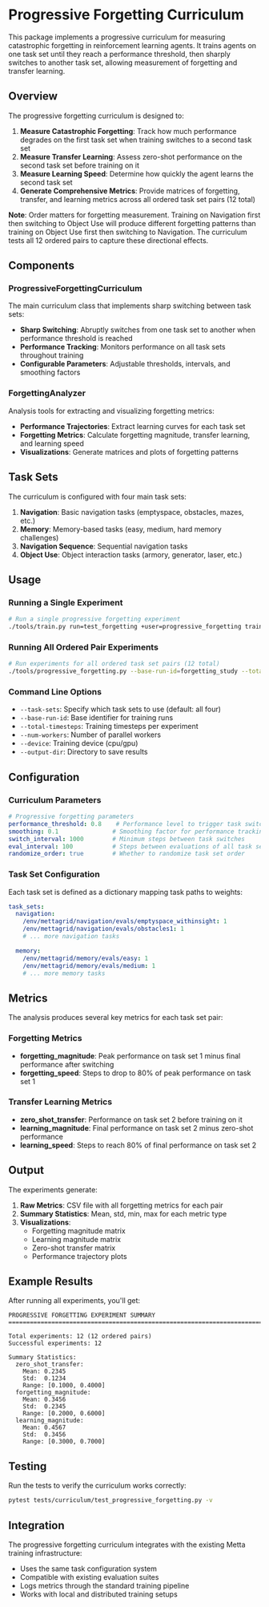 # Progressive Forgetting Curriculum

This package implements a progressive curriculum for measuring catastrophic forgetting in reinforcement learning agents. It trains agents on one task set until they reach a performance threshold, then sharply switches to another task set, allowing measurement of forgetting and transfer learning.

## Overview

The progressive forgetting curriculum is designed to:

1. **Measure Catastrophic Forgetting**: Track how much performance degrades on the first task set when training switches to a second task set
2. **Measure Transfer Learning**: Assess zero-shot performance on the second task set before training on it
3. **Measure Learning Speed**: Determine how quickly the agent learns the second task set
4. **Generate Comprehensive Metrics**: Provide matrices of forgetting, transfer, and learning metrics across all ordered task set pairs (12 total)

**Note**: Order matters for forgetting measurement. Training on Navigation first then switching to Object Use will produce different forgetting patterns than training on Object Use first then switching to Navigation. The curriculum tests all 12 ordered pairs to capture these directional effects.

## Components

### ProgressiveForgettingCurriculum

The main curriculum class that implements sharp switching between task sets:

- **Sharp Switching**: Abruptly switches from one task set to another when performance threshold is reached
- **Performance Tracking**: Monitors performance on all task sets throughout training
- **Configurable Parameters**: Adjustable thresholds, intervals, and smoothing factors

### ForgettingAnalyzer

Analysis tools for extracting and visualizing forgetting metrics:

- **Performance Trajectories**: Extract learning curves for each task set
- **Forgetting Metrics**: Calculate forgetting magnitude, transfer learning, and learning speed
- **Visualizations**: Generate matrices and plots of forgetting patterns

## Task Sets

The curriculum is configured with four main task sets:

1. **Navigation**: Basic navigation tasks (emptyspace, obstacles, mazes, etc.)
2. **Memory**: Memory-based tasks (easy, medium, hard memory challenges)
3. **Navigation Sequence**: Sequential navigation tasks
4. **Object Use**: Object interaction tasks (armory, generator, laser, etc.)

## Usage

### Running a Single Experiment

```bash
# Run a single progressive forgetting experiment
./tools/train.py run=test_forgetting +user=progressive_forgetting trainer.curriculum=/env/mettagrid/curriculum/progressive_forgetting
```

### Running All Ordered Pair Experiments

```bash
# Run experiments for all ordered task set pairs (12 total)
./tools/progressive_forgetting.py --base-run-id=forgetting_study --total-timesteps=10000000
```

### Command Line Options

- `--task-sets`: Specify which task sets to use (default: all four)
- `--base-run-id`: Base identifier for training runs
- `--total-timesteps`: Training timesteps per experiment
- `--num-workers`: Number of parallel workers
- `--device`: Training device (cpu/gpu)
- `--output-dir`: Directory to save results

## Configuration

### Curriculum Parameters

```yaml
# Progressive forgetting parameters
performance_threshold: 0.8    # Performance level to trigger task switching
smoothing: 0.1               # Smoothing factor for performance tracking
switch_interval: 1000        # Minimum steps between task switches
eval_interval: 100           # Steps between evaluations of all task sets
randomize_order: true        # Whether to randomize task set order
```

### Task Set Configuration

Each task set is defined as a dictionary mapping task paths to weights:

```yaml
task_sets:
  navigation:
    /env/mettagrid/navigation/evals/emptyspace_withinsight: 1
    /env/mettagrid/navigation/evals/obstacles1: 1
    # ... more navigation tasks

  memory:
    /env/mettagrid/memory/evals/easy: 1
    /env/mettagrid/memory/evals/medium: 1
    # ... more memory tasks
```

## Metrics

The analysis produces several key metrics for each task set pair:

### Forgetting Metrics

- **forgetting_magnitude**: Peak performance on task set 1 minus final performance after switching
- **forgetting_speed**: Steps to drop to 80% of peak performance on task set 1

### Transfer Learning Metrics

- **zero_shot_transfer**: Performance on task set 2 before training on it
- **learning_magnitude**: Final performance on task set 2 minus zero-shot performance
- **learning_speed**: Steps to reach 80% of final performance on task set 2

## Output

The experiments generate:

1. **Raw Metrics**: CSV file with all forgetting metrics for each pair
2. **Summary Statistics**: Mean, std, min, max for each metric type
3. **Visualizations**:
   - Forgetting magnitude matrix
   - Learning magnitude matrix
   - Zero-shot transfer matrix
   - Performance trajectory plots

## Example Results

After running all experiments, you'll get:

```
PROGRESSIVE FORGETTING EXPERIMENT SUMMARY
================================================================================

Total experiments: 12 (12 ordered pairs)
Successful experiments: 12

Summary Statistics:
  zero_shot_transfer:
    Mean: 0.2345
    Std:  0.1234
    Range: [0.1000, 0.4000]
  forgetting_magnitude:
    Mean: 0.3456
    Std:  0.2345
    Range: [0.2000, 0.6000]
  learning_magnitude:
    Mean: 0.4567
    Std:  0.3456
    Range: [0.3000, 0.7000]
```

## Testing

Run the tests to verify the curriculum works correctly:

```bash
pytest tests/curriculum/test_progressive_forgetting.py -v
```

## Integration

The progressive forgetting curriculum integrates with the existing Metta training infrastructure:

- Uses the same task configuration system
- Compatible with existing evaluation suites
- Logs metrics through the standard training pipeline
- Works with local and distributed training setups
